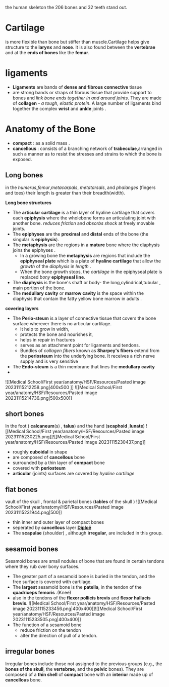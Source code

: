  the human skeleton the 206 bones and 32 teeth stand out.
# Cartilage
is more flexible than bone but stiffer than muscle.Cartilage helps give structure to the **larynx** and **nose**. It is also found between the **vertebrae** and at the **ends of bones** like the **femur**.
# ligaments 
- **Ligaments** are bands of **dense and fibrous** **connective** tissue 
-  are strong bands or straps of fibrous tissue that provide support to bones and *link bone ends together in and around joints.*  They are made of **collagen** - *a tough, elastic protein*. A large number of ligaments bind together the complex **wrist** and **ankle** joints .

# Anatomy of the Bone 
- **compact** : as a solid mass .
- **cancellous** : consists of a branching network of **trabeculae**,arranged in such a manner as to resist the stresses and strains to which the bone is exposed.

## Long bones 
 in the *humerus*,*femur*,*metacarpals*, *metatarsals*, and *phalanges* (fingers and toes) their length is greater than their breadth(width). 
 
**Long bone structures** 
- The **articular cartilage** is a thin layer of hyaline cartilage that covers each **epiphysis** where the wholebone forms an articulating joint with another bone. *reduces friction* and *absorbs shock* at freely movable joints.
- The **epiphyses** are the **proximal** and **distal** ends of the bone (the singular is **epiphysis**).
- The **metaphysis** are the regions in a **mature** bone where the diaphysis joins the epiphyses .
	- In a growing bone the **metaphysis** are regions that include the **epiphyseal plate** which is a plate of **hyaline cartilage** that allow the *growth* of the *diaphysis* in *length* . 
	- When the bone growth stops, the *cartilage* in the epiphyseal plate is replaced *bony* **epiphyseal line**.
- The **diaphysis** is the bone's shaft or body- the long,cylindrical,tubular , main portion of the bone.
- The **medullary cavity** or **marrow cavity** is the space within the diaphysis that contain the fatty yellow bone marrow in adults .

**covering layers** 

- The **Perio-steum** is a layer of connective tissue that covers the bone surface wherever there is no articular cartilage.
	- It help to grow in width,
	- protects the bone and nourishes it, 
	- helps in repair in fractures 
	- serves as an attachment point for ligaments and tendons.
	- Bundles of *collagen fibers* known as **Sharpey's fibers** extend from the **periosteum** into the underlying bone. It receives a rich nerve supply and is very sensitive
-  The **Endo-steum** is a thin membrane that lines the **medullary cavity**
- 
 ![[Medical School/First year/anatomy/HSF/Resources/Pasted image 20231115212258.png|400x500 ]] ![[Medical School/First year/anatomy/HSF/Resources/Pasted image 20231115214736.png|500x500]]
 
 
## short bones 
In the foot ( **calcaneum**(s) , **talus**) and the hand (**scaphoid**  ,**lunate**) 
![[Medical School/First year/anatomy/HSF/Resources/Pasted image 20231115230225.png]]![[Medical School/First year/anatomy/HSF/Resources/Pasted image 20231115230437.png]]
-  roughly **cuboidal** in shape
- are composed of **cancellous** bone
- surrounded by a thin layer of **compact** bone 
- covered with **periosteum** 
- **articular** (joints) surfaces are covered by *hyaline cartilage*
## flat bones 
vault of the skull , frontal & parietal bones (**tables** of the skull )
![[Medical School/First year/anatomy/HSF/Resources/Pasted image 20231115231944.png|500]]
- thin inner and outer layer of compact  bones  
- seperated by **cancellous**  layer **[Diploë](https://en.wikipedia.org/wiki/Diplo%C3%AB)**
- The **scapulae** (shoulder) , although **irregular**, are included in this group.
## sesamoid bones
Sesamoid bones are small nodules of bone that are found in certain tendons where they rub over bony surfaces.
- The greater part of a sesamoid bone is buried in the tendon, and the free surface is covered with cartilage.
- The **largest** sesamoid bone is the **patella**,  in the tendon of the **quadriceps femoris** .(Knee)
- also in the tendons of the **flexor pollicis brevis** and **flexor hallucis brevis**.
![[Medical School/First year/anatomy/HSF/Resources/Pasted image 20231115233456.png|400x400]]![[Medical School/First year/anatomy/HSF/Resources/Pasted image 20231115233505.png|400x400]]
- The function of a sesamoid bone 
	- reduce friction on the tendon 
	- alter the direction of pull of a tendon.
## irregular bones 
Irregular bones include those not assigned to the previous groups (e.g., the **bones of the skull**, the **vertebrae**, and the **pelvic** bones). 
They are composed of a **thin shell** of **compact** bone with an **interior** made up of **cancellous** bone.
